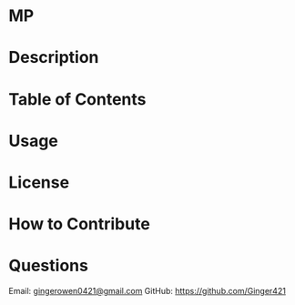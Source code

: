 # MP
# Description
# Table of Contents
# Usage
# License
# How to Contribute
# Questions
Email: gingerowen0421@gmail.com
GitHub: https://github.com/Ginger421
